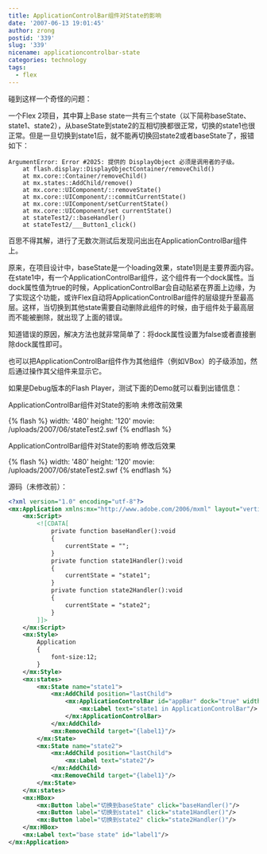 ```yaml
---
title: ApplicationControlBar组件对State的影响
date: '2007-06-13 19:01:45'
author: zrong
postid: '339'
slug: '339'
nicename: applicationcontrolbar-state
categories: technology
tags:
  - flex
---
```


碰到这样一个奇怪的问题：

一个Flex 2项目，其中算上Base state一共有三个state（以下简称baseState、state1、state2），从baseState到state2的互相切换都很正常，切换的state1也很正常。但是一旦切换到state1后，就不能再切换回state2或者baseState了，报错如下：

```
ArgumentError: Error #2025: 提供的 DisplayObject 必须是调用者的子级。
	at flash.display::DisplayObjectContainer/removeChild()
	at mx.core::Container/removeChild()
	at mx.states::AddChild/remove()
	at mx.core::UIComponent/::removeState()
	at mx.core::UIComponent/::commitCurrentState()
	at mx.core::UIComponent/setCurrentState()
	at mx.core::UIComponent/set currentState()
	at stateTest2/::baseHandler()
	at stateTest2/___Button1_click()
```

百思不得其解，进行了无数次测试后发现问出出在ApplicationControlBar组件上。

<!--more-->

原来，在项目设计中，baseState是一个loading效果，state1则是主要界面内容。在state1中，有一个ApplicationControlBar组件，这个组件有一个dock属性。当dock属性值为true的时候，ApplicationControlBar会自动贴紧在界面上边缘，为了实现这个功能，或许Flex自动将ApplicationControlBar组件的层级提升至最高层。这样，当切换到其他state需要自动删除此组件的时候，由于组件处于最高层而不能被删除，就出现了上面的错误。

知道错误的原因，解决方法也就非常简单了：将dock属性设置为false或者直接删除dock属性即可。

也可以把ApplicationControlBar组件作为其他组件（例如VBox）的子级添加，然后通过操作其父组件来显示它。

如果是Debug版本的Flash Player，测试下面的Demo就可以看到出错信息：

ApplicationControlBar组件对State的影响 未修改前效果  

{% flash %}
width: '480'
height: '120'
movie: /uploads/2007/06/stateTest2.swf
{% endflash %}

ApplicationControlBar组件对State的影响 修改后效果  

{% flash %}
width: '480'
height: '120'
movie: /uploads/2007/06/stateTest2.swf
{% endflash %}

源码（未修改前）：

``` xml
<?xml version="1.0" encoding="utf-8"?>
<mx:Application xmlns:mx="http://www.adobe.com/2006/mxml" layout="vertical">
	<mx:Script>
		<![CDATA[
			private function baseHandler():void
			{
				currentState = "";
			}
			private function state1Handler():void
			{
				currentState = "state1";
			}
			private function state2Handler():void
			{
				currentState = "state2";
			}
		]]>
	</mx:Script>
	<mx:Style>
		Application
		{
			font-size:12;
		}
	</mx:Style>
	<mx:states>
		<mx:State name="state1">
			<mx:AddChild position="lastChild">
				<mx:ApplicationControlBar id="appBar" dock="true" width="100%">
					<mx:Label text="state1 in ApplicationControlBar"/>
				</mx:ApplicationControlBar>
			</mx:AddChild>
			<mx:RemoveChild target="{label1}"/>
		</mx:State>
		<mx:State name="state2">
			<mx:AddChild position="lastChild">
				<mx:Label text="state2"/>
			</mx:AddChild>
			<mx:RemoveChild target="{label1}"/>
		</mx:State>
	</mx:states>
	<mx:HBox>
		<mx:Button label="切换到baseState" click="baseHandler()"/>
		<mx:Button label="切换到state1" click="state1Handler()"/>
		<mx:Button label="切换到state2" click="state2Handler()"/>
	</mx:HBox>
	<mx:Label text="base state" id="label1"/>
</mx:Application>
```
